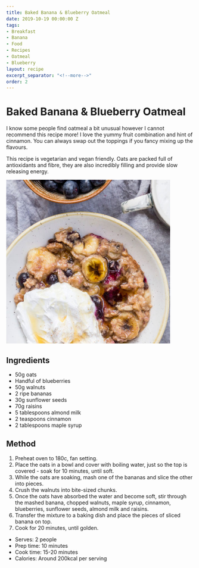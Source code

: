 ```yaml
---
title: Baked Banana & Blueberry Oatmeal
date: 2019-10-19 00:00:00 Z
tags:
- Breakfast
- Banana
- Food
- Recipes
- Oatmeal
- Blueberry
layout: recipe
excerpt_separator: "<!--more-->"
order: 2
---
```


# Baked Banana & Blueberry Oatmeal

I know some people find oatmeal a bit unusual however I cannot recommend this recipe more! I love the yummy fruit combination and hint of cinnamon. You can always swap out the toppings if you fancy mixing up the flavours.   

This recipe is vegetarian and vegan friendly. Oats are packed full of antioxidants and fibre, they are also incredibly filling and provide slow releasing energy.

<!--more-->

[![Baked Banana & Blueberry Oatmeal](/_uploads/bakedbananaoatmeal.jpg)](/_uploads/bakedbananaoatmeal.jpg)

## Ingredients

- 50g oats
- Handful of blueberries
- 50g walnuts
- 2 ripe bananas
- 30g sunflower seeds
- 70g raisins
- 5 tablespoons almond milk
- 2 teaspoons cinnamon
- 2 tablespoons maple syrup


## Method

1. Preheat oven to 180c, fan setting.
2. Place the oats in a bowl and cover with boiling water, just so the top is covered - soak for 10 minutes, until soft.
3. While the oats are soaking, mash one of the bananas and slice the other into pieces.
4. Crush the walnuts into bite-sized chunks.
5. Once the oats have absorbed the water and become soft, stir through the mashed banana, chopped walnuts, maple syrup, cinnamon, blueberries, sunflower seeds, almond milk and raisins.
6. Transfer the mixture to a baking dish and place the pieces of sliced banana on top.
7. Cook for 20 minutes, until golden.

- Serves: 2 people
- Prep time: 10 minutes
- Cook time: 15-20 minutes
- Calories: Around 200kcal per serving
